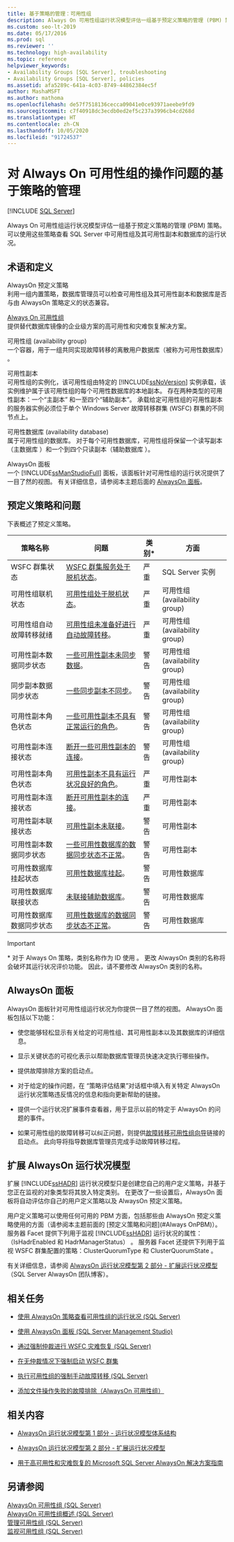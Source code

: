 ```yaml
---
title: 基于策略的管理：可用性组
description: Always On 可用性组运行状况模型评估一组基于预定义策略的管理 (PBM) 策略。 可以使用这些策略查看 SQL Server 中可用性组以及副本和数据库的运行状况。
ms.custom: seo-lt-2019
ms.date: 05/17/2016
ms.prod: sql
ms.reviewer: ''
ms.technology: high-availability
ms.topic: reference
helpviewer_keywords:
- Availability Groups [SQL Server], troubleshooting
- Availability Groups [SQL Server], policies
ms.assetid: afa5289c-641a-4c03-8749-44862384ec5f
author: MashaMSFT
ms.author: mathoma
ms.openlocfilehash: de57f7518136cecca09041e0ce93971aeebe9fd9
ms.sourcegitcommit: c7f40918dc3ecdb0ed2ef5c237a3996cb4cd268d
ms.translationtype: HT
ms.contentlocale: zh-CN
ms.lasthandoff: 10/05/2020
ms.locfileid: "91724537"
---
```

# <a name="policy-based-management-for-operational-issues-with-always-on-availability-groups"></a>对 Always On 可用性组的操作问题的基于策略的管理
[!INCLUDE [SQL Server](../../../includes/applies-to-version/sqlserver.md)]

  Always On 可用性组运行状况模型评估一组基于预定义策略的管理 (PBM) 策略。 可以使用这些策略查看 SQL Server 中可用性组及其可用性副本和数据库的运行状况。  
  
  
##  <a name="terms-and-definitions"></a><a name="TermsAndDefinitions"></a> 术语和定义  
 AlwaysOn 预定义策略  
 利用一组内置策略，数据库管理员可以检查可用性组及其可用性副本和数据库是否与由 AlwaysOn 策略定义的状态兼容。  
  
 [Always On 可用性组](../../../database-engine/availability-groups/windows/always-on-availability-groups-sql-server.md)  
 提供替代数据库镜像的企业级方案的高可用性和灾难恢复解决方案。  
  
 可用性组 (availability group)  
 一个容器，用于一组共同实现故障转移的离散用户数据库（被称为可用性数据库）  。  
  
 可用性副本  
 可用性组的实例化，该可用性组由特定的 [!INCLUDE[ssNoVersion](../../../includes/ssnoversion-md.md)] 实例承载，该实例维护属于该可用性组的每个可用性数据库的本地副本。  存在两种类型的可用性副本：一个“主副本”  和一至四个“辅助副本”。 承载给定可用性组的可用性副本的服务器实例必须位于单个 Windows Server 故障转移群集 (WSFC) 群集的不同节点上。  
  
 可用性数据库 (availability database)  
 属于可用性组的数据库。 对于每个可用性数据库，可用性组将保留一个读写副本（主数据库  ）和一个到四个只读副本（辅助数据库  ）。  
  
 AlwaysOn 面板  
 一个 [!INCLUDE[ssManStudioFull](../../../includes/ssmanstudiofull-md.md)] 面板，该面板针对可用性组的运行状况提供了一目了然的视图。 有关详细信息，请参阅本主题后面的 [AlwaysOn 面板](#Dashboard)。  
  
##  <a name="predefined-policies-and-issues"></a><a name="Always OnPBM"></a> 预定义策略和问题  
 下表概述了预定义策略。  
  
|策略名称|问题| 类别&#42;|方面|  
|-----------------|-----------|--------------------|-----------|  
|WSFC 群集状态|[WSFC 群集服务处于脱机状态](../../../database-engine/availability-groups/windows/wsfc-cluster-service-is-offline.md)。|严重|SQL Server 实例|  
|可用性组联机状态|[可用性组处于脱机状态](../../../database-engine/availability-groups/windows/availability-group-is-offline.md)。|严重|可用性组 (availability group)|  
|可用性组自动故障转移就绪|[可用性组未准备好进行自动故障转移](../../../database-engine/availability-groups/windows/availability-group-is-not-ready-for-automatic-failover.md)。|严重|可用性组 (availability group)|  
|可用性副本数据同步状态|[一些可用性副本未同步数据](../../../database-engine/availability-groups/windows/some-availability-replicas-are-not-synchronizing-data.md)。|警告|可用性组 (availability group)|  
|同步副本数据同步状态|[一些同步副本不同步](../../../database-engine/availability-groups/windows/some-synchronous-replicas-are-not-synchronized.md)。|警告|可用性组 (availability group)|  
|可用性副本角色状态|[一些可用性副本不具有正常运行的角色](../../../database-engine/availability-groups/windows/some-availability-replicas-do-not-have-a-healthy-role.md)。|警告|可用性组 (availability group)|  
|可用性副本连接状态|[断开一些可用性副本的连接](../../../database-engine/availability-groups/windows/some-availability-replicas-are-disconnected.md)。|警告|可用性组 (availability group)|  
|可用性副本角色状态|[可用性副本不具有运行状况良好的角色](../../../database-engine/availability-groups/windows/availability-replica-does-not-have-a-healthy-role.md)。|严重|可用性副本|  
|可用性副本连接状态|[断开可用性副本的连接](../../../database-engine/availability-groups/windows/availability-replica-is-disconnected.md)。|严重|可用性副本|  
|可用性副本联接状态|[可用性副本未联接](../../../database-engine/availability-groups/windows/availability-replica-is-not-joined.md)。|警告|可用性副本|  
|可用性副本数据同步状态|[一些可用性数据库的数据同步状态不正常](../../../database-engine/availability-groups/windows/data-synchronization-state-of-some-availability-database-is-not-healthy.md)。|警告|可用性副本|  
|可用性数据库挂起状态|[可用性数据库挂起](../../../database-engine/availability-groups/windows/availability-database-is-suspended.md)。|警告|可用性数据库|  
|可用性数据库联接状态|[未联接辅助数据库](../../../database-engine/availability-groups/windows/secondary-database-is-not-joined.md)。|警告|可用性数据库|  
|可用性数据库数据同步状态|[可用性数据库的数据同步状态不正常](../../../database-engine/availability-groups/windows/data-synchronization-state-of-availability-database-is-not-healthy.md)。|警告|可用性数据库|  
  
> [!IMPORTANT]
>  &#42; 对于 Always On 策略，类别名称作为 ID 使用  。 更改 AlwaysOn 类别的名称将会破坏其运行状况评价功能。 因此，请不要修改 AlwaysOn 类别的名称。  
  
##  <a name="always-on-dashboard"></a><a name="Dashboard"></a> AlwaysOn 面板  
 AlwaysOn 面板针对可用性组运行状况为你提供一目了然的视图。 AlwaysOn 面板包括以下功能：  
  
-   使您能够轻松显示有关给定的可用性组、其可用性副本以及其数据库的详细信息。  
  
-   显示关键状态的可视化表示以帮助数据库管理员快速决定执行哪些操作。  
  
-   提供故障排除方案的启动点。  
  
-   对于给定的操作问题，在  “策略评估结果”对话框中填入有关特定 AlwaysOn 运行状况策略违反情况的信息和指向更新帮助的链接。  
  
-   提供一个运行状况扩展事件查看器，用于显示以前的特定于 AlwaysOn 的问题的事件。  
  
-   如果可用性组的故障转移可以纠正问题，则提供[故障转移可用性组向导](../../../database-engine/availability-groups/windows/use-the-fail-over-availability-group-wizard-sql-server-management-studio.md)链接的启动点。 此向导将指导数据库管理员完成手动故障转移过程。  
  
##  <a name="extending-the-always-on-health-model"></a><a name="ExtendHealthModel"></a> 扩展 AlwaysOn 运行状况模型  
 扩展 [!INCLUDE[ssHADR](../../../includes/sshadr-md.md)] 运行状况模型只是创建您自己的用户定义策略，并基于您正在监视的对象类型将其放入特定类别。  在更改了一些设置后，AlwaysOn 面板将自动评估你自己的用户定义策略以及 AlwaysOn 预定义策略。  
  
 用户定义策略可以使用任何可用的 PBM 方面，包括那些由 AlwaysOn 预定义策略使用的方面（请参阅本主题前面的 [预定义策略和问题](#Always OnPBM)）。 服务器 Facet 提供下列用于监视 [!INCLUDE[ssHADR](../../../includes/sshadr-md.md)] 运行状况的属性：（IsHadrEnabled 和 HadrManagerStatus）   。 服务器 Facet 还提供下列用于监视 WSFC 群集配置的策略：ClusterQuorumType 和 ClusterQuorumState   。  
  
 有关详细信息，请参阅 [AlwaysOn 运行状况模型第 2 部分 - 扩展运行状况模型](/archive/blogs/sqlalwayson/the-alwayson-health-model-part-2-extending-the-health-model) （SQL Server AlwaysOn 团队博客）。  
  
##  <a name="related-tasks"></a><a name="RelatedTasks"></a> 相关任务  
  
-   [使用 AlwaysOn 策略查看可用性组的运行状况 (SQL Server)](../../../database-engine/availability-groups/windows/use-always-on-policies-to-view-the-health-of-an-availability-group-sql-server.md)  
  
-   [使用 AlwaysOn 面板 (SQL Server Management Studio)](../../../database-engine/availability-groups/windows/use-the-always-on-dashboard-sql-server-management-studio.md)  
  
-   [通过强制仲裁进行 WSFC 灾难恢复 (SQL Server)](../../../sql-server/failover-clusters/windows/wsfc-disaster-recovery-through-forced-quorum-sql-server.md)  
  
-   [在无仲裁情况下强制启动 WSFC 群集](../../../sql-server/failover-clusters/windows/force-a-wsfc-cluster-to-start-without-a-quorum.md)  
  
-   [执行可用性组的强制手动故障转移 (SQL Server)](../../../database-engine/availability-groups/windows/perform-a-forced-manual-failover-of-an-availability-group-sql-server.md)  
  
-   [添加文件操作失败的故障排除（AlwaysOn 可用性组）](../../../database-engine/availability-groups/windows/troubleshoot-a-failed-add-file-operation-always-on-availability-groups.md)  
  
##  <a name="related-content"></a><a name="RelatedContent"></a> 相关内容  
  
-   [AlwaysOn 运行状况模型第 1 部分 - 运行状况模型体系结构](/archive/blogs/sqlalwayson/the-alwayson-health-model-part-1-health-model-architecture)  
  
-   [AlwaysOn 运行状况模型第 2 部分 - 扩展运行状况模型](/archive/blogs/sqlalwayson/the-alwayson-health-model-part-2-extending-the-health-model)  
  
-   [用于高可用性和灾难恢复的 Microsoft SQL Server AlwaysOn 解决方案指南](/previous-versions/sql/sql-server-2012/hh781257(v=msdn.10))  
  
## <a name="see-also"></a>另请参阅  
 [AlwaysOn 可用性组 (SQL Server)](../../../database-engine/availability-groups/windows/always-on-availability-groups-sql-server.md)   
 [AlwaysOn 可用性组概述 (SQL Server)](../../../database-engine/availability-groups/windows/overview-of-always-on-availability-groups-sql-server.md)   
 [管理可用性组 (SQL Server)](../../../database-engine/availability-groups/windows/administration-of-an-availability-group-sql-server.md)   
 [监视可用性组 (SQL Server)](../../../database-engine/availability-groups/windows/monitoring-of-availability-groups-sql-server.md)  
  
